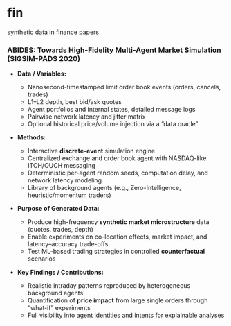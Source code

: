 # fin
synthetic data in finance papers

### ABIDES: Towards High-Fidelity Multi-Agent Market Simulation (SIGSIM-PADS 2020)

- **Data / Variables:**
  - Nanosecond-timestamped limit order book events (orders, cancels, trades)
  - L1–L2 depth, best bid/ask quotes
  - Agent portfolios and internal states, detailed message logs
  - Pairwise network latency and jitter matrix
  - Optional historical price/volume injection via a “data oracle”

- **Methods:**
  - Interactive **discrete-event** simulation engine
  - Centralized exchange and order book agent with NASDAQ-like ITCH/OUCH messaging
  - Deterministic per-agent random seeds, computation delay, and network latency modeling
  - Library of background agents (e.g., Zero-Intelligence, heuristic/momentum traders)

- **Purpose of Generated Data:**
  - Produce high-frequency **synthetic market microstructure** data (quotes, trades, depth)
  - Enable experiments on co-location effects, market impact, and latency–accuracy trade-offs
  - Test ML-based trading strategies in controlled **counterfactual** scenarios

- **Key Findings / Contributions:**
  - Realistic intraday patterns reproduced by heterogeneous background agents
  - Quantification of **price impact** from large single orders through “what-if” experiments
  - Full visibility into agent identities and intents for explainable analyses
